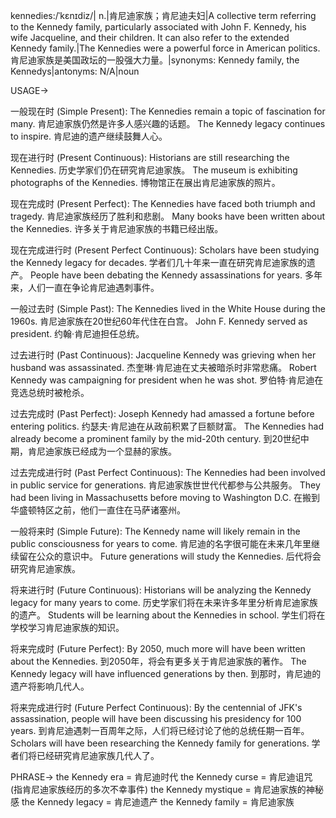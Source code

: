 kennedies:/ˈkɛnɪdiz/| n.|肯尼迪家族；肯尼迪夫妇|A collective term referring to the Kennedy family, particularly associated with John F. Kennedy, his wife Jacqueline, and their children.  It can also refer to the extended Kennedy family.|The Kennedies were a powerful force in American politics. 肯尼迪家族是美国政坛的一股强大力量。|synonyms: Kennedy family, the Kennedys|antonyms: N/A|noun

USAGE->

一般现在时 (Simple Present):
The Kennedies remain a topic of fascination for many.  肯尼迪家族仍然是许多人感兴趣的话题。
The Kennedy legacy continues to inspire. 肯尼迪的遗产继续鼓舞人心。

现在进行时 (Present Continuous):
Historians are still researching the Kennedies.  历史学家们仍在研究肯尼迪家族。
The museum is exhibiting photographs of the Kennedies.  博物馆正在展出肯尼迪家族的照片。

现在完成时 (Present Perfect):
The Kennedies have faced both triumph and tragedy. 肯尼迪家族经历了胜利和悲剧。
Many books have been written about the Kennedies. 许多关于肯尼迪家族的书籍已经出版。

现在完成进行时 (Present Perfect Continuous):
Scholars have been studying the Kennedy legacy for decades.  学者们几十年来一直在研究肯尼迪家族的遗产。
People have been debating the Kennedy assassinations for years. 多年来，人们一直在争论肯尼迪遇刺事件。

一般过去时 (Simple Past):
The Kennedies lived in the White House during the 1960s. 肯尼迪家族在20世纪60年代住在白宫。
John F. Kennedy served as president. 约翰·肯尼迪担任总统。

过去进行时 (Past Continuous):
Jacqueline Kennedy was grieving when her husband was assassinated.  杰奎琳·肯尼迪在丈夫被暗杀时非常悲痛。
Robert Kennedy was campaigning for president when he was shot. 罗伯特·肯尼迪在竞选总统时被枪杀。

过去完成时 (Past Perfect):
Joseph Kennedy had amassed a fortune before entering politics. 约瑟夫·肯尼迪在从政前积累了巨额财富。
The Kennedies had already become a prominent family by the mid-20th century. 到20世纪中期，肯尼迪家族已经成为一个显赫的家族。

过去完成进行时 (Past Perfect Continuous):
The Kennedies had been involved in public service for generations.  肯尼迪家族世世代代都参与公共服务。
They had been living in Massachusetts before moving to Washington D.C. 在搬到华盛顿特区之前，他们一直住在马萨诸塞州。

一般将来时 (Simple Future):
The Kennedy name will likely remain in the public consciousness for years to come. 肯尼迪的名字很可能在未来几年里继续留在公众的意识中。
Future generations will study the Kennedies. 后代将会研究肯尼迪家族。

将来进行时 (Future Continuous):
Historians will be analyzing the Kennedy legacy for many years to come.  历史学家们将在未来许多年里分析肯尼迪家族的遗产。
Students will be learning about the Kennedies in school. 学生们将在学校学习肯尼迪家族的知识。

将来完成时 (Future Perfect):
By 2050, much more will have been written about the Kennedies. 到2050年，将会有更多关于肯尼迪家族的著作。
The Kennedy legacy will have influenced generations by then. 到那时，肯尼迪的遗产将影响几代人。

将来完成进行时 (Future Perfect Continuous):
By the centennial of JFK's assassination, people will have been discussing his presidency for 100 years.  到肯尼迪遇刺一百周年之际，人们将已经讨论了他的总统任期一百年。
Scholars will have been researching the Kennedy family for generations. 学者们将已经研究肯尼迪家族几代人了。


PHRASE->
the Kennedy era = 肯尼迪时代
the Kennedy curse = 肯尼迪诅咒 (指肯尼迪家族经历的多次不幸事件)
the Kennedy mystique = 肯尼迪家族的神秘感
the Kennedy legacy = 肯尼迪遗产
the Kennedy family = 肯尼迪家族
